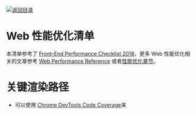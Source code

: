 [![返回目录](https://parg.co/UCb)](https://github.com/wxyyxc1992/Awesome-CheatSheet)

# Web 性能优化清单

本清单参考了 [Front-End Performance Checklist 2018](https://parg.co/UtG)，更多 Web 性能优化相关的文章参考 [Web Performance Reference]() 或者[性能优化章节]()。

# 关键渲染路径

* 可以使用 [Chrome DevTools Code Coverage](https://parg.co/Ut6)来

